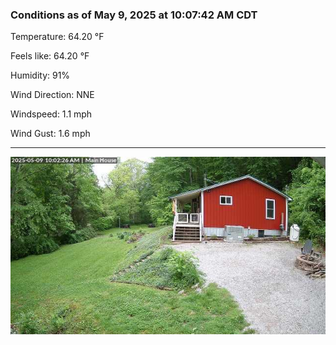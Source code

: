 ### Conditions as of May 9, 2025 at 10:07:42 AM CDT 

Temperature: 64.20 &deg;F

Feels like: 64.20 &deg;F

Humidity: 91%

Wind Direction: NNE

Windspeed: 1.1 mph

Wind Gust: 1.6 mph

---

<img src="./images/latest.jpeg"/>

